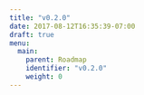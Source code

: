 ```yaml
---
title: "v0.2.0"
date: 2017-08-12T16:35:39-07:00
draft: true
menu:
  main:
    parent: Roadmap
    identifier: "v0.2.0"
    weight: 0
---
```

